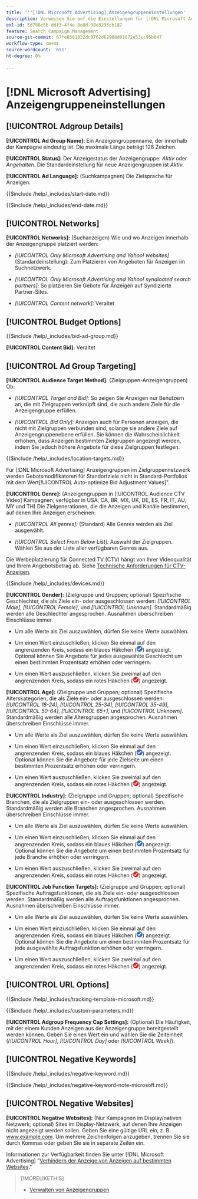 ```yaml
---
title: '''[!DNL Microsoft Advertising] Anzeigengruppeneinstellungen'
description: Verweisen Sie auf die Einstellungen für [!DNL Microsoft Advertising] Anzeigengruppen.
exl-id: 5d788e5b-ddf3-4f4e-8e8d-98e3235cb187
feature: Search Campaign Management
source-git-commit: 67fe8581832dc0762d62908d01672e53cc95b847
workflow-type: tm+mt
source-wordcount: '651'
ht-degree: 0%

---
```


# [!DNL Microsoft Advertising] Anzeigengruppeneinstellungen

## [!UICONTROL Adgroup Details]

**[!UICONTROL Ad Group Name]:** Ein Anzeigengruppenname, der innerhalb der Kampagne eindeutig ist. Die maximale Länge beträgt 128 Zeichen.

**[!UICONTROL Status]:** Der Anzeigestatus der Anzeigengruppe: *Aktiv* oder *Angehalten*. Die Standardeinstellung für neue Anzeigengruppen ist *Aktiv*.

**[!UICONTROL Ad Language]:** (Suchkampagnen) Die Zielsprache für Anzeigen.

<!-- **[!UICONTROL Start Date]:** -->

{{$include /help/_includes/start-date.md}}

<!-- **[!UICONTROL End Date]:** -->

{{$include /help/_includes/end-date.md}}

## [!UICONTROL Networks]

**[!UICONTROL Networks]:** (Suchanzeigen) Wie und wo Anzeigen innerhalb der Anzeigengruppe platziert werden:

* *[!UICONTROL Only Microsoft Advertising and Yahoo! websites]* (Standardeinstellung): Zum Platzieren von Angeboten für Anzeigen im Suchnetzwerk.

* *[!UICONTROL Only Microsoft Advertising and Yahoo! syndicated search partners]:* So platzieren Sie Gebote für Anzeigen auf Syndizierte Partner-Sites.

* *[!UICONTROL Content network]:* Veraltet

## [!UICONTROL Budget Options]

<!-- **[!UICONTROL Bid]:** -->

{{$include /help/_includes/bid-ad-group.md}}

**[!UICONTROL Content Bid]:** Veraltet

## [!UICONTROL Ad Group Targeting]

**[!UICONTROL Audience Target Method]:** (Zielgruppen-Anzeigengruppen) Ob:

* *[!UICONTROL Target and Bid]:* So zeigen Sie Anzeigen nur Benutzern an, die mit Zielgruppen verknüpft sind, die auch andere Ziele für die Anzeigengruppe erfüllen.

* *[!UICONTROL Bid Only]:* Anzeigen auch für Personen anzeigen, die nicht mit Zielgruppen verbunden sind, solange sie andere Ziele auf Anzeigengruppenebene erfüllen. Sie können die Wahrscheinlichkeit erhöhen, dass Anzeigen bestimmten Zielgruppen angezeigt werden, indem Sie jedoch höhere Angebote für diese Zielgruppen festlegen.

<!-- **[!UICONTROL Location Target]:** -->

{{$include /help/_includes/location-targets.md}}

Für [!DNL Microsoft Advertising] Anzeigengruppen im Zielgruppennetzwerk werden Gebotsmodifikatoren für Standortziele nicht in Standard-Portfolios mit dem Wert[!UICONTROL Auto-optimize Bid Adjustment Values]&quot;.

**[!UICONTROL Genre]:** (Anzeigengruppen in [!UICONTROL Audience CTV Video] Kampagnen; verfügbar in USA, CA, BR, MX, UK, DE, ES, FR, IT, AU, MY und TH<!-- Should that go in the campaign sub-type description instead, or is this applicable for this feature only? -->) Die Zielgenerationen, die die Anzeigen und Kanäle bestimmen, auf denen Ihre Anzeigen erscheinen:

* *[!UICONTROL All genres]:* (Standard) Alle Genres werden als Ziel ausgewählt.

* *[!UICONTROL Select From Below List]:* Auswahl der Zielgruppen. Wählen Sie aus der Liste aller verfügbaren Genres aus.

Die Werbeplatzierung für Connected TV (CTV) hängt von Ihrer Videoqualität und Ihrem Angebotsbetrag ab. Siehe [Technische Anforderungen für CTV-Anzeigen](https://help.ads.microsoft.com/#apex/ads/en/60102/0/#TechnicalRequirements).

<!-- **[!UICONTROL Devices]:** -->

{{$include /help/_includes/devices.md}}

**[!UICONTROL Gender]:** (Zielgruppe und Gruppen; optional) Spezifische Geschlechter, die als Ziele ein- oder ausgeschlossen werden: *[!UICONTROL Male]*, *[!UICONTROL Female]*, und *[!UICONTROL Unknown]*. Standardmäßig werden alle Geschlechter angesprochen. Ausnahmen überschreiben Einschlüsse immer.

* Um alle Werte als Ziel auszuwählen, dürfen Sie keine Werte auswählen.

* Um einen Wert einzuschließen, klicken Sie einmal auf den angrenzenden Kreis, sodass ein blaues Häkchen (![Einschließen](/help/search-social-commerce/assets/include.png "Einschließen")) angezeigt. Optional können Sie Angebote für jedes ausgewählte Geschlecht um einen bestimmten Prozentsatz erhöhen oder verringern.

* Um einen Wert auszuschließen, klicken Sie zweimal auf den angrenzenden Kreis, sodass ein rotes Häkchen (![Ausschließen](/help/search-social-commerce/assets/exclude.png "Ausschließen")) angezeigt.

**[!UICONTROL Age]:** (Zielgruppe und Gruppen; optional) Spezifische Alterskategorien, die als Ziele ein- oder ausgeschlossen werden: *[!UICONTROL 18-24]*, *[!UICONTROL 25-34]*, *[!UICONTROL 35-49]*, *[!UICONTROL 50-64]*, *[!UICONTROL 65+]*, und *[!UICONTROL Unknown]*. Standardmäßig werden alle Altersgruppen angesprochen. Ausnahmen überschreiben Einschlüsse immer.

* Um alle Werte als Ziel auszuwählen, dürfen Sie keine Werte auswählen.

* Um einen Wert einzuschließen, klicken Sie einmal auf den angrenzenden Kreis, sodass ein blaues Häkchen (![Einschließen](/help/search-social-commerce/assets/include.png "Einschließen")) angezeigt. Optional können Sie die Angebote für jede Zielseite um einen bestimmten Prozentsatz erhöhen oder verringern.

* Um einen Wert auszuschließen, klicken Sie zweimal auf den angrenzenden Kreis, sodass ein rotes Häkchen (![Ausschließen](/help/search-social-commerce/assets/exclude.png "Ausschließen")) angezeigt.

**[!UICONTROL Industry]:** (Zielgruppe und Gruppen; optional) Spezifische Branchen, die als Zielgruppen ein- oder ausgeschlossen werden. Standardmäßig werden alle Branchen angesprochen. Ausnahmen überschreiben Einschlüsse immer.

* Um alle Werte als Ziel auszuwählen, dürfen Sie keine Werte auswählen.

* Um einen Wert einzuschließen, klicken Sie einmal auf den angrenzenden Kreis, sodass ein blaues Häkchen (![Einschließen](/help/search-social-commerce/assets/include.png "Einschließen")) angezeigt. Optional können Sie die Angebote um einen bestimmten Prozentsatz für jede Branche erhöhen oder verringern.

* Um einen Wert auszuschließen, klicken Sie zweimal auf den angrenzenden Kreis, sodass ein rotes Häkchen (![Ausschließen](/help/search-social-commerce/assets/exclude.png "Ausschließen")) angezeigt.

**[!UICONTROL Job Function Targets]:** (Zielgruppe und Gruppen; optional) Spezifische Auftragsfunktionen, die als Ziele ein- oder ausgeschlossen werden. Standardmäßig werden alle Auftragsfunktionen angesprochen. Ausnahmen überschreiben Einschlüsse immer.

* Um alle Werte als Ziel auszuwählen, dürfen Sie keine Werte auswählen.

* Um einen Wert einzuschließen, klicken Sie einmal auf den angrenzenden Kreis, sodass ein blaues Häkchen (![Einschließen](/help/search-social-commerce/assets/include.png "Einschließen")) angezeigt. Optional können Sie die Angebote um einen bestimmten Prozentsatz für jede ausgewählte Auftragsfunktion erhöhen oder verringern.

* Um einen Wert auszuschließen, klicken Sie zweimal auf den angrenzenden Kreis, sodass ein rotes Häkchen (![Ausschließen](/help/search-social-commerce/assets/exclude.png "Ausschließen")) angezeigt.

## [!UICONTROL URL Options]

<!-- **[!UICONTROL Tracking Template]:** -->

{{$include /help/_includes/tracking-template-microsoft.md}}

<!-- **[!UICONTROL Custom Parameters]:** -->

{{$include /help/_includes/custom-parameters.md}}

**[!UICONTROL Adgroup Frequency Cap Settings]:** (Optional) Die Häufigkeit, mit der einem Kunden Anzeigen aus der Anzeigengruppe bereitgestellt werden können. Geben Sie einen Wert ein und wählen Sie die Zeiteinheit (*[!UICONTROL Hour]*, *[!UICONTROL Day]* oder *[!UICONTROL Week]*).

## [!UICONTROL Negative Keywords]

<!-- **[!UICONTROL Negative Keywords]:** -->

{{$include /help/_includes/negative-keyword.md}}

<!-- Note for **[!UICONTROL Negative Keywords]:** -->

{{$include /help/_includes/negative-keyword-note-microsoft.md}}

## [!UICONTROL Negative Websites]

**[!UICONTROL Negative Websites]:** (Nur Kampagnen im Display/nativen Netzwerk; optional) Sites im Display-Netzwerk, auf denen Ihre Anzeigen nicht angezeigt werden sollen. Geben Sie eine gültige URL ein, z. B. www.example.com. Um mehrere Zeichenfolgen anzugeben, trennen Sie sie durch Kommas oder geben Sie sie in separate Zeilen ein.

Informationen zur Verfügbarkeit finden Sie unter [!DNL Microsoft Advertising] &quot;[Verhindern der Anzeige von Anzeigen auf bestimmten Websites](https://help.ads.microsoft.com/#apex/bae/en/14061/0).&quot;

>[!MORELIKETHIS]
>
>* [Verwalten von Anzeigengruppen](/help/search-social-commerce/campaign-management/campaigns/ad-group-manage.md)
